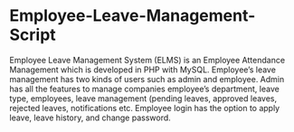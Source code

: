 # Employee-Leave-Management-Script
Employee Leave Management System (ELMS) is an Employee Attendance Management which is developed in PHP with MySQL. Employee’s leave management has two kinds of users such as admin and employee. Admin has all the features to manage companies employee’s department, leave type, employees, leave management (pending leaves, approved leaves, rejected leaves, notifications etc. Employee login has the option to apply leave, leave history, and change password.
